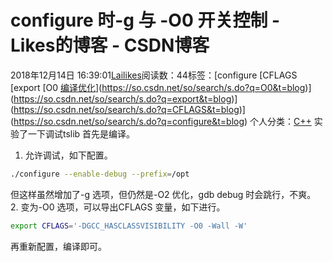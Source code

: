 # configure 时-g 与 -O0 开关控制 - Likes的博客 - CSDN博客
2018年12月14日 16:39:01[Lailikes](https://me.csdn.net/songchuwang1868)阅读数：44标签：[configure																[CFLAGS																[export																[O0																[编译优化](https://so.csdn.net/so/search/s.do?q=编译优化&t=blog)](https://so.csdn.net/so/search/s.do?q=O0&t=blog)](https://so.csdn.net/so/search/s.do?q=export&t=blog)](https://so.csdn.net/so/search/s.do?q=CFLAGS&t=blog)](https://so.csdn.net/so/search/s.do?q=configure&t=blog)
个人分类：[C++](https://blog.csdn.net/songchuwang1868/article/category/7898933)
实验了一下调试tslib
首先是编译。
1. 允许调试，如下配置。
```bash
./configure --enable-debug --prefix=/opt
```
但这样虽然增加了-g 选项，但仍然是-O2 优化，gdb debug 时会跳行，不爽。
2. 变为-O0 选项，可以导出CFLAGS 变量，如下进行。
```bash
export CFLAGS='-DGCC_HASCLASSVISIBILITY -O0 -Wall -W'
```
再重新配置，编译即可。
